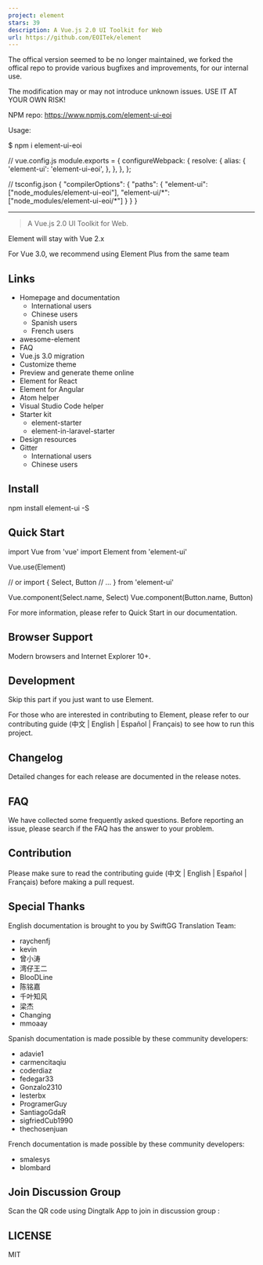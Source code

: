 ```yaml
---
project: element
stars: 39
description: A Vue.js 2.0 UI Toolkit for Web
url: https://github.com/EOITek/element
---
```


The offical version seemed to be no longer maintained, we forked the offical repo to provide various bugfixes and improvements, for our internal use.

The modification may or may not introduce unknown issues. USE IT AT YOUR OWN RISK!

NPM repo: https://www.npmjs.com/element-ui-eoi

Usage:

$ npm i element-ui-eoi

// vue.config.js
module.exports \= {
  configureWebpack: {
    resolve: {
      alias: {
        'element-ui': 'element-ui-eoi',
      },
    },
  },
};

// tsconfig.json
{
  "compilerOptions": {
    "paths": {
      "element-ui": \["node\_modules/element-ui-eoi"\],
      "element-ui/\*": \["node\_modules/element-ui-eoi/\*"\]
    }
  }
}

* * *

  

> A Vue.js 2.0 UI Toolkit for Web.

Element will stay with Vue 2.x

For Vue 3.0, we recommend using Element Plus from the same team

Links
-----

-   Homepage and documentation
    -   International users
    -   Chinese users
    -   Spanish users
    -   French users
-   awesome-element
-   FAQ
-   Vue.js 3.0 migration
-   Customize theme
-   Preview and generate theme online
-   Element for React
-   Element for Angular
-   Atom helper
-   Visual Studio Code helper
-   Starter kit
    -   element-starter
    -   element-in-laravel-starter
-   Design resources
-   Gitter
    -   International users
    -   Chinese users

Install
-------

npm install element-ui -S

Quick Start
-----------

import Vue from 'vue'
import Element from 'element-ui'

Vue.use(Element)

// or
import {
  Select,
  Button
  // ...
} from 'element-ui'

Vue.component(Select.name, Select)
Vue.component(Button.name, Button)

For more information, please refer to Quick Start in our documentation.

Browser Support
---------------

Modern browsers and Internet Explorer 10+.

Development
-----------

Skip this part if you just want to use Element.

For those who are interested in contributing to Element, please refer to our contributing guide (中文 | English | Español | Français) to see how to run this project.

Changelog
---------

Detailed changes for each release are documented in the release notes.

FAQ
---

We have collected some frequently asked questions. Before reporting an issue, please search if the FAQ has the answer to your problem.

Contribution
------------

Please make sure to read the contributing guide (中文 | English | Español | Français) before making a pull request.

Special Thanks
--------------

English documentation is brought to you by SwiftGG Translation Team:

-   raychenfj
-   kevin
-   曾小涛
-   湾仔王二
-   BlooDLine
-   陈铭嘉
-   千叶知风
-   梁杰
-   Changing
-   mmoaay

Spanish documentation is made possible by these community developers:

-   adavie1
-   carmencitaqiu
-   coderdiaz
-   fedegar33
-   Gonzalo2310
-   lesterbx
-   ProgramerGuy
-   SantiagoGdaR
-   sigfriedCub1990
-   thechosenjuan

French documentation is made possible by these community developers:

-   smalesys
-   blombard

Join Discussion Group
---------------------

Scan the QR code using Dingtalk App to join in discussion group :

LICENSE
-------

MIT

